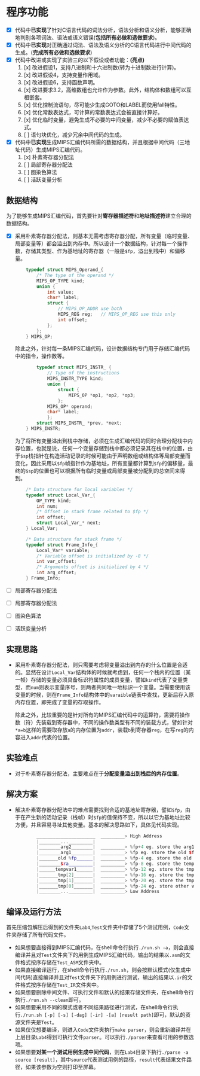 # 程序功能

- [x] 代码中**已实现**了针对C语言代码的词法分析，语法分析和语义分析，能够正确地判别各项词法、语法或语义错误(**包括所有必做和选做要求**)。
- [x] 代码中**已实现**对正确通过词法、语法及语义分析的C语言代码进行中间代码的生成。(**完成所有必做和选做要求**)
- [x] 代码中改进或实现了实验三的以下假设或者功能：**(亮点)**  
    1. [x] 改进假设1，支持八进制和十六进制数(转为十进制数进行计算)。
    2. [x] 改进假设4，支持变量作用域。
    3. [x] 改进假设6，支持函数声明。
    4. [x] 改进要求3.2，高维数组也允许作为参数。此外，结构体和数组可以互相嵌套。
    5. [x] 优化控制流语句，尽可能少生成GOTO和LABEL而使用fall特性。
    6. [x] 优化常数表达式，可计算的常数表达式会被直接计算好。
    7. [x] 优化临时变量，避免生成不必要的中间变量，减少不必要的赋值表达式。
    8. [ ] 语句块优化，减少冗余中间代码的生成。
- [x] 代码中**已实现**生成MIPS汇编代码所需的数据结构，并且根据中间代码（三地址代码）生成MIPS汇编代码。
    1. [x] 朴素寄存器分配法
    2. [ ] 局部寄存器分配法
    3. [ ] 图染色算法
    4. [ ] 活跃变量分析

## 数据结构

为了能够生成MIPS汇编代码，首先要针对**寄存器描述符**和**地址描述符**建立合理的数据结构。

- [x] 采用朴素寄存器分配法，则基本无需考虑寄存器分配，所有变量（临时变量、局部变量等）都会溢出到内存中。所以设计一个数据结构，针对每一个操作数，存储其类型、作为基地址的寄存器（一般是``$fp``，溢出到栈中）和偏移量。

    ```cpp
        typedef struct MIPS_Operand_{
            /* The type of the operand */
            MIPS_OP_TYPE kind;
            union {
                int value;
                char* label;
                struct { 
                    // MIPS_OP_ADDR use both
                    MIPS_REG reg;   // MIPS_OP_REG use this only
                    int offset;
                };
            };
        } MIPS_OP;
    ```
    除此之外，针对每一条MIPS汇编代码，设计数据结构专门用于存储汇编代码中的指令，操作数等。

    ```cpp
            typedef struct MIPS_INSTR_ {
                // Type of the instructions
                MIPS_INSTR_TYPE kind;
                union {
                    struct {
                        MIPS_OP *op1, *op2, *op3;
                    };
                MIPS_OP* operand;
                char* label;
                };
            struct MIPS_INSTR_ *prev, *next;
        } MIPS_INSTR;
    ```

    为了将所有变量溢出到栈中存储，必须在生成汇编代码的同时合理分配栈中内存位置，也就是说，任何一个变量存储到栈中都必须记录其在栈中的位置，由于``$sp``栈指针在构造活动记录的时候可能由于声明数组或结构体等局部变量而变化，因此采用以``$fp``帧指针作为基地址，所有变量都计算到``$fp``的偏移量，最终的``$sp``的位置也可以根据所有临时变量或局部变量被分配到的总空间来得到。

    ```cpp
        /* Data structure for local variables */
        typedef struct Local_Var_{
            OP_TYPE kind;
            int num;
            /* Offset in stack frame related to $fp */
            int offset;
            struct Local_Var_* next;
        } Local_Var;

        /* Data structure for stack frame */
        typedef struct Frame_Info_{
            Local_Var* variable;
            /* Variable offset is initialized by -8 */
            int var_offset;
            /* Arguments offset is initialized by 4 */
            int arg_offset;
        } Frame_Info;
    ```

- [ ] 局部寄存器分配法
- [ ] 局部寄存器分配法
- [ ] 图染色算法
- [ ] 活跃变量分析

## 实现思路

- 采用朴素寄存器分配法，则只需要考虑将变量溢出到内存的什么位置是合适的。显然在设计``Local_Var``结构体的时候就考虑到，任何一个栈内的位置（某一帧）存储的变量必须具备标识符属性的成员变量，譬如``kind``代表了变量类型，而``num``则表示变量序号，则两者共同唯一地标识一个变量。当需要使用该变量的时候，则在``Frame_Info``结构体中的``varaible``链表中查找，更新后存入原内存位置，即完成了变量的存取操作。  

    除此之外，比较重要的是针对所有的MIPS汇编代码中的运算符，需要将操作数（符）先装载到寄存器中，不同的操作数类型有不同的装载方式，譬如针对``*a=b``这样的需要取存放``a``的内存位置为``addr``，装载``b``到寄存器``reg``，在写``reg``的内容进入``addr``代表的位置。

## 实验难点

- 对于朴素寄存器分配法，主要难点在于**分配变量溢出到栈后的内存位置**。

## 解决方案

- 解决朴素寄存器分配法中的难点需要找到合适的基地址寄存器，譬如``$fp``，由于在产生新的活动记录（栈帧）时``$fp``的值保持不变，所以以它为基地址比较方便，并且容易寻址其他变量。基本的解决思路如下，具体见代码实现。

    ```cpp
            ______________________  _________> High Address  
            |________..._________|  
            |________arg2________|  _________> %fp+4 eg. store the arg1 :$fp->0x44  
            |________arg1________|  _________> %fp eg. store the old $fp :$fp->0x40  
            |_______old %fp______|  _________> %fp-4 eg. store the old $ra :$fp->0x36  
            |________$ra_________|  _________> %fp-8 eg. store the tempvar1 :$fp->0x32
            |______tempvar1______|  _________> %fp-12 eg. store the tmp[2] :$fp->0x28
            |_______tmp[2]_______|  _________> %fp-16 eg. store the tmp[1] :$fp->0x24  
            |_______tmp[1]_______|  _________> %fp-20 eg. store the tmp[0] :$fp->0x20  
            |_______tmp[0]_______|  _________> %fp-24 eg. store other variables :$fp->0x16  
            |________..._________|  _________> Low Address
    ```  

## 编译及运行方法

首先压缩包解压后得到的文件夹``Lab4``,``Test``文件夹中存储了5个测试用例，``Code``文件夹存储了所有代码文件。

- 如果想要直接得到MIPS汇编代码，在shell命令行执行``./run.sh -a``，则会直接编译并且对``Test``文件夹下的用例生成MIPS汇编代码，输出的结果以``.asm``的文件格式按序存储在``Test_ASM``文件夹中。
- 如果直接编译运行，在shell命令行执行``./run.sh``，则会按默认模式(仅生成中间代码)直接编译并且对``Test``文件夹下的用例进行测试，输出的结果以``.ir``的文件格式按序存储在``Test_IR``文件夹中。
- 如果想要删除中间文件、可执行文件和默认的结果存储文件夹，在shell命令行执行``./run.sh --clean``即可。
- 如果想要采用不同的模式或者不同结果路径进行测试，在shell命令行执行``./run.sh [-p] [-s] [-dag] [-ir] -[a] [result path]``即可，默认的资源文件夹是``Test``。
- 如果仅仅想要编译，则进入``Code``文件夹执行``make parser``，则会重新编译并在上层目录``Lab4``得到可执行文件``parser``。可以执行``./parser``来查看可用的参数选项。
- 如果想要**对某一个测试用例生成中间代码**，则在``Lab4``目录下执行``./parse -a source [result]``，其中``source``代表测试用例的路径，``result``代表结果文件路径，如果该参数为空则打印至屏幕。
